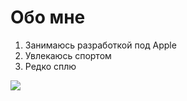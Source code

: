 # Обо мне
1. Занимаюсь разработкой под Apple
2. Увлекаюсь спортом
3. Редко сплю


![](https://api.time.com/wp-content/uploads/2022/05/TIM220606_TimCook-Cover.jpg?quality=85&w=1600)
